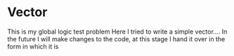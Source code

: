 # Vector
This is my global logic test problem
Here I tried to write a simple vector....
In the future I will make changes to the code, at this stage I hand it over in the form in which it is
